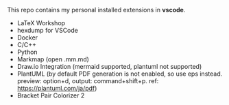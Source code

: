 This repo contains my personal installed extensions in **vscode**. 

* LaTeX Workshop
* hexdump for VSCode
* Docker
* C/C++
* Python
* Markmap (open .mm.md)
* Draw.io Integration (mermaid supported, plantuml not supported)
* PlantUML (by default PDF generation is not enabled, so use eps instead. preview: option+d, output: command+shift+p. ref: https://plantuml.com/ja/pdf)
* Bracket Pair Colorizer 2
